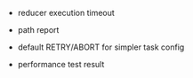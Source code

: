 - reducer execution timeout

- path report

- default RETRY/ABORT for simpler task config

- performance test result
